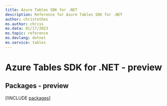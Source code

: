 ```yaml
---
title: Azure Tables SDK for .NET
description: Reference for Azure Tables SDK for .NET
author: christothes
ms.author: chriss
ms.data: 01/17/2023
ms.topic: reference
ms.devlang: dotnet
ms.service: tables
---
```

# Azure Tables SDK for .NET - preview
## Packages - preview
[!INCLUDE [packages](tables-index.md)]